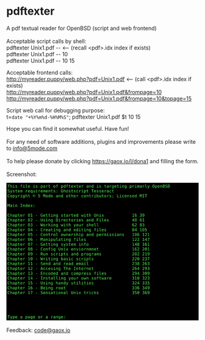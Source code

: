 # pdftexter
A pdf textual reader for OpenBSD (script and web frontend) 
<br><br>
Acceptable script calls by shell:
<br>
pdftexter Unix1.pdf --     <-- (recall &lt;pdf&gt;.idx index if exists)  
pdftexter Unix1.pdf -- 10  
pdftexter Unix1.pdf -- 10 15  

Acceptable frontend calls:
<br>
http://myreader.puppy/web.php?pdf=Unix1.pdf     <-- (call &lt;pdf&gt;.idx index if exists)  
http://myreader.puppy/web.php?pdf=Unix1.pdf&frompage=10  
http://myreader.puppy/web.php?pdf=Unix1.pdf&frompage=10&topage=15  

Script web call for debugging purpose:
<br>
t=`date "+%Y%m%d-%H%M%S"`; pdftexter Unix1.pdf $t 10 15

Hope you can find it somewhat useful. Have fun!  
<br>
For any need of software additions, plugins and improvements please write to <a href="mailto:info@5mode.com">info@5mode.com</a>    
<br>
To help please donate by clicking <a href="https://gaox.io/l/dona1">https://gaox.io/l/dona1</a> and filling the form.   
<br>
Screenshot:  

<img src="screenshot1.png">

Feedback: <a href="mailto:code@gaox.io">code@gaox.io</a>

